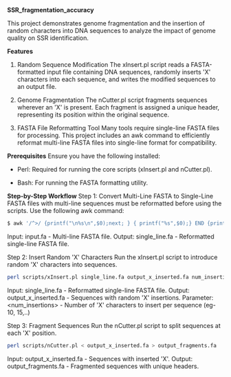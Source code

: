 **SSR_fragmentation_accuracy**

This project demonstrates genome fragmentation and the insertion of random characters into DNA sequences to analyze the impact of genome quality on SSR identification.


**Features**
1. Random Sequence Modification
The xInsert.pl script reads a FASTA-formatted input file containing DNA sequences, randomly inserts 'X' characters into each sequence, and writes the modified sequences to an output file.

2. Genome Fragmentation
The nCutter.pl script fragments sequences wherever an 'X' is present. Each fragment is assigned a unique header, representing its position within the original sequence.

3. FASTA File Reformatting Tool
Many tools require single-line FASTA files for processing. This project includes an awk command to efficiently reformat multi-line FASTA files into single-line format for compatibility.


**Prerequisites**
Ensure you have the following installed:

- Perl: Required for running the core scripts (xInsert.pl and nCutter.pl).

- Bash: For running the FASTA formatting utility.

**Step-by-Step Workflow**
Step 1: Convert Multi-Line FASTA to Single-Line
FASTA files with multi-line sequences must be reformatted before using the scripts. Use the following awk command:
```bash
$ awk '/^>/ {printf("\n%s\n",$0);next; } { printf("%s",$0);} END {printf("\n");}' < input.fa > single_line.fa
```
Input:
input.fa - Multi-line FASTA file.
Output:
single_line.fa - Reformatted single-line FASTA file.

Step 2: Insert Random 'X' Characters
Run the xInsert.pl script to introduce random 'X' characters into sequences.
```bash
perl scripts/xInsert.pl single_line.fa output_x_inserted.fa num_insertions
```
Input:
single_line.fa - Reformatted single-line FASTA file.
Output:
output_x_inserted.fa - Sequences with random 'X' insertions.
Parameter:
<num_insertions> - Number of 'X' characters to insert per sequence (eg- 10, 15,..)

Step 3: Fragment Sequences
Run the nCutter.pl script to split sequences at each 'X' position.
```bash
perl scripts/nCutter.pl < output_x_inserted.fa > output_fragments.fa  
```
Input:
output_x_inserted.fa - Sequences with inserted 'X'.
Output:
output_fragments.fa - Fragmented sequences with unique headers.

